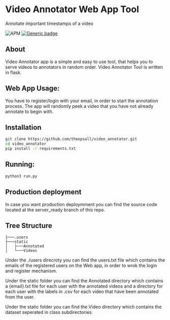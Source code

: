 # Video Annotator Web App Tool
Annotate important timestamps of a video

![APM](https://img.shields.io/apm/l/vim-mode)
[![Generic badge](https://img.shields.io/badge/python->=3-green.svg)](https://shields.io/)

About
----
Video Annotator app is a simple and easy to use tool, that helps you to serve videos to annotators
 in random order. Video Annotator Tool is written in flask.

 ## Web App Usage:

 You have to register/login with your email, in order to start the annotation process.
 The app will randomly peek a video that you have not already annotate to begin with.


## Installation
```bash
git clone https://github.com/theopsall/video_annotator.git
cd video_annotator
pip install -r requirements.txt
```

## Running:
```bash
python3 run.py
```

## Production deployment
In case you want production deploymment you can find the source code located at the server_ready branch of this repo.


Tree Structure
---
```
├───.users
├───static
│   ├───Annotated
│   └───Videos
```
Under the ./users direcroty you can find the users.txt file which contains the emails of the registered users on the Web app, in order to wrok the login and register mechanism.

Under the static folder you can find the Annotated directory which contains a {email}.txt file for each user with the annotated videos and a directory for each user with the labels in .csv for each video that have been annotated from the user.

Under the static folder you can find the Video directory which contains the dataset seperated in class subdirectories.


